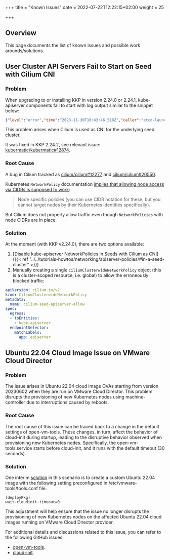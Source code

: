 +++
title = "Known Issues"
date = 2022-07-22T12:22:15+02:00
weight = 25

+++

## Overview

This page documents the list of known issues and possible work arounds/solutions.

## User Cluster API Servers Fail to Start on Seed with Cilium CNI

### Problem

When upgrading to or installing KKP in version 2.24.0 or 2.24.1, kube-apiserver components fail to start with log output similar to the snippet below:

```json
{"level":"error","time":"2023-11-30T10:43:46.518Z","caller":"etcd-launcher/main.go:116","msg":"Operation failed: failed to initialize etcd cluster configuration: failed to get API group resources: unable to retrieve the complete list of server APIs: kubermatic.k8c.io/v1: Get \"https://10.96.0.1:443/apis/kubermatic.k8c.io/v1\": dial tcp 10.96.0.1:443: i/o timeout."}
```

This problem arises when Cilium is used as CNI for the underlying seed cluster.

It was fixed in KKP 2.24.2, see relevant issue: [kubermatic/kubermatic#12874](https://github.com/kubermatic/kubermatic/issues/12874).

### Root Cause

A bug in Cilium tracked as [cilium/cilium#12277](https://github.com/cilium/cilium/issues/12277) and [cilium/cilium#20550](https://github.com/cilium/cilium/issues/20550).

Kubernetes `NetworkPolicy` documentation [implies that allowing node access via CIDRs is supposed to work](https://kubernetes.io/docs/concepts/services-networking/network-policies/#what-you-can-t-do-with-network-policies-at-least-not-yet):

> Node specific policies (you can use CIDR notation for these, but you cannot target nodes by their Kubernetes identities specifically).

But Cilium does not properly allow traffic even though `NetworkPolicies` with node CIDRs are in place.

### Solution

At the moment (with KKP v2.24.0), there are two options available:

1. [Disable kube-apiserver NetworkPolicies in Seeds with Cilium as CNI]({{< ref "../../tutorials-howtos/networking/apiserver-policies/#in-a-seed-cluster" >}})
2. Manually creating a single `CiliumClusterwideNetworkPolicy` object (this is a cluster-scoped resource, i.e. global) to allow the erroneously blocked traffic:

```yaml
apiVersion: cilium.io/v2
kind: CiliumClusterwideNetworkPolicy
metadata:
  name: cilium-seed-apiserver-allow
spec:
  egress:
  - toEntities:
    - kube-apiserver
  endpointSelector:
    matchLabels:
      app: apiserver
```

## Ubuntu 22.04 Cloud Image Issue on VMware Cloud Director

### Problem

The issue arises in Ubuntu 22.04 cloud image OVAs starting from version 20230602 when they are run on VMware Cloud Director. This problem disrupts the provisioning of new Kubernetes nodes using machine-controller due to interruptions caused by reboots.

### Root Cause

The root cause of this issue can be traced back to a change in the default settings of open-vm-tools. These changes, in turn, affect the behavior of cloud-init during startup, leading to the disruptive behavior observed when provisioning new Kubernetes nodes. Specifically, the open-vm-tools.service starts before cloud-init, and it runs with the default timeout (30 seconds).

### Solution

One interim [solution](https://github.com/canonical/cloud-init/issues/4188#issuecomment-1695041510) in this scenario is to create a custom Ubuntu 22.04 image with the following setting preconfigured
in /etc/vmware-tools/tools.conf file.
```
[deployPkg]
wait-cloudinit-timeout=0
```
This adjustment will help ensure that the issue no longer disrupts the provisioning of new Kubernetes nodes on the affected Ubuntu 22.04 cloud images running on VMware Cloud Director provider.

For additional details and discussions related to this issue, you can refer to the following GitHub issues:
- [open-vm-tools](https://github.com/vmware/open-vm-tools/issues/684).
- [cloud-init](https://github.com/canonical/cloud-init/issues/4188).
